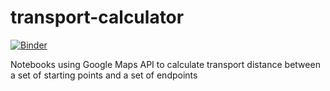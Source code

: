 # transport-calculator
[![Binder](https://mybinder.org/badge_logo.svg)](https://mybinder.org/v2/gh/anistad/transport-calculator/master)

Notebooks using Google Maps API to calculate transport distance between a set of starting points and a set of endpoints
